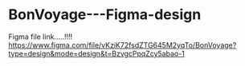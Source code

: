 # BonVoyage---Figma-design

Figma file link.....!!!!
https://www.figma.com/file/vKziK72fsdZTG645M2yqTo/BonVoyage?type=design&mode=design&t=BzvgcPpqZcy5abao-1
